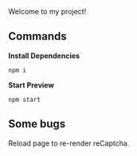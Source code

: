 Welcome to my project!

## Commands

**Install Dependencies**

```console
npm i
```

**Start Preview**

```console
npm start
```

## Some bugs

Reload page to re-render reCaptcha.
